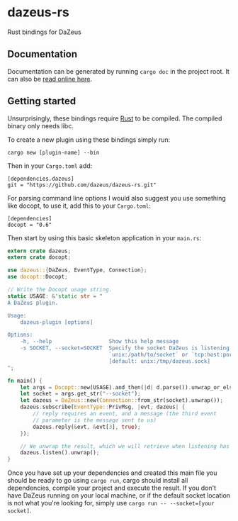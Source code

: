 # dazeus-rs
Rust bindings for DaZeus

## Documentation
Documentation can be generated by running `cargo doc` in the project root. It
can also be [read online here](http://dazeus.github.io/dazeus-rs/dazeus/).

## Getting started
Unsurprisingly, these bindings require [Rust](http://www.rust-lang.org) to
be compiled. The compiled binary only needs libc.

To create a new plugin using these bindings simply run:

    cargo new [plugin-name] --bin

Then in your `Cargo.toml` add:

    [dependencies.dazeus]
    git = "https://github.com/dazeus/dazeus-rs.git"

For parsing command line options I would also suggest you use something like
docopt, to use it, add this to your `Cargo.toml`:

    [dependencies]
    docopt = "0.6"

Then start by using this basic skeleton application in your `main.rs`:

```rust
extern crate dazeus;
extern crate docopt;

use dazeus::{DaZeus, EventType, Connection};
use docopt::Docopt;

// Write the Docopt usage string.
static USAGE: &'static str = "
A DaZeus plugin.

Usage:
    dazeus-plugin [options]

Options:
    -h, --help                  Show this help message
    -s SOCKET, --socket=SOCKET  Specify the socket DaZeus is listening to, use
                                `unix:/path/to/socket` or `tcp:host:port`
                                [default: unix:/tmp/dazeus.sock]
";

fn main() {
    let args = Docopt::new(USAGE).and_then(|d| d.parse()).unwrap_or_else(|e| e.exit());
    let socket = args.get_str("--socket");
    let dazeus = DaZeus::new(Connection::from_str(socket).unwrap());
    dazeus.subscribe(EventType::PrivMsg, |evt, dazeus| {
        // reply requires an event, and a message (the third event
        // parameter is the message sent to us)
        dazeus.reply(&evt, &evt[3], true);
    });

    // We unwrap the result, which we will retrieve when listening has failed
    dazeus.listen().unwrap();
}
```

Once you have set up your dependencies and created this main file you should be
ready to go using `cargo run`, cargo should install all dependencies, compile
your project and execute the result. If you don't have DaZeus running on your
local machine, or if the default socket location is not what you're looking for,
simply use `cargo run -- --socket=[your socket]`.
